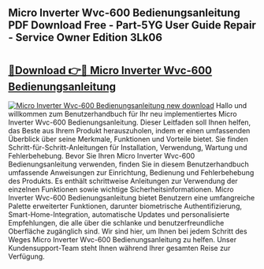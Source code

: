 ## Micro Inverter Wvc-600 Bedienungsanleitung PDF Download Free - Part-5YG User Guide Repair - Service Owner Edition 3Lk06

# <h2><a href="http://df4gem.blite.top/?on=Micro+Inverter+Wvc-600+Bedienungsanleitung">🔗Download 👉🔴 Micro Inverter Wvc-600 Bedienungsanleitung</a></h2>

[![Micro Inverter Wvc-600 Bedienungsanleitung new download](https://i.imgur.com/lujVjoI.png)](http://df4gem.blite.top/?on=Micro+Inverter+Wvc-600+Bedienungsanleitung)
Hallo und willkommen zum Benutzerhandbuch für Ihr neu implementiertes Micro Inverter Wvc-600 Bedienungsanleitung. Dieser Leitfaden soll Ihnen helfen, das Beste aus Ihrem Produkt herauszuholen, indem er einen umfassenden Überblick über seine Merkmale, Funktionen und Vorteile bietet. Sie finden Schritt-für-Schritt-Anleitungen für Installation, Verwendung, Wartung und Fehlerbehebung. Bevor Sie Ihren Micro Inverter Wvc-600 Bedienungsanleitung verwenden, finden Sie in diesem Benutzerhandbuch umfassende Anweisungen zur Einrichtung, Bedienung und Fehlerbehebung des Produkts. Es enthält schrittweise Anleitungen zur Verwendung der einzelnen Funktionen sowie wichtige Sicherheitsinformationen. Micro Inverter Wvc-600 Bedienungsanleitung bietet Benutzern eine umfangreiche Palette erweiterter Funktionen, darunter biometrische Authentifizierung, Smart-Home-Integration, automatische Updates und personalisierte Empfehlungen, die alle über die schlanke und benutzerfreundliche Oberfläche zugänglich sind. Wir sind hier, um Ihnen bei jedem Schritt des Weges Micro Inverter Wvc-600 Bedienungsanleitung zu helfen. Unser Kundensupport-Team steht Ihnen während Ihrer gesamten Reise zur Verfügung.

